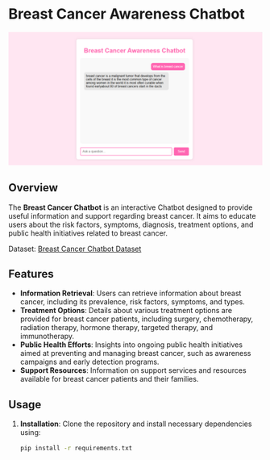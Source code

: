 # Breast Cancer Awareness Chatbot 


![Breast Cancer Awareness](/images/Breastcancerawareness.png)


## Overview

The **Breast Cancer Chatbot** is an interactive Chatbot designed to provide useful information and support regarding breast cancer. It aims to educate users about the risk factors, symptoms, diagnosis, treatment options, and public health initiatives related to breast cancer.

Dataset: [Breast Cancer Chatbot Dataset](https://github.com/Abdullahw72/Breast-Cancer-Chatbot/blob/master/BreastCancerChatbotDataset.csv)

## Features

- **Information Retrieval**: Users can retrieve information about breast cancer, including its prevalence, risk factors, symptoms, and types.
- **Treatment Options**: Details about various treatment options are provided for breast cancer patients, including surgery, chemotherapy, radiation therapy, hormone therapy, targeted therapy, and immunotherapy.
- **Public Health Efforts**: Insights into ongoing public health initiatives aimed at preventing and managing breast cancer, such as awareness campaigns and early detection programs.
- **Support Resources**: Information on support services and resources available for breast cancer patients and their families.

## Usage

1. **Installation**: 
   Clone the repository and install necessary dependencies using:
   ```bash
   pip install -r requirements.txt